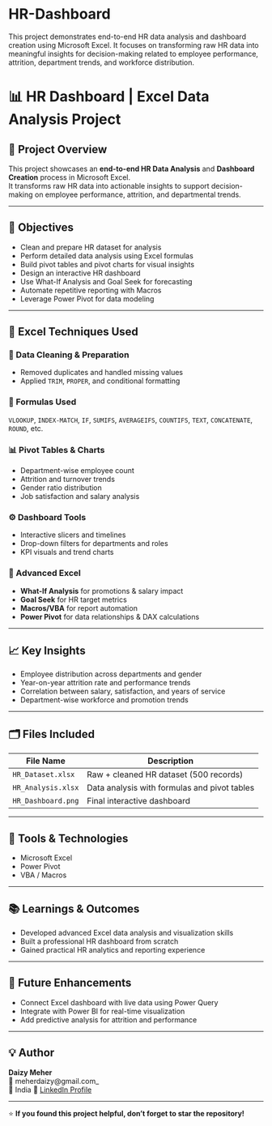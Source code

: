# HR-Dashboard
This project demonstrates end-to-end HR data analysis and dashboard creation using Microsoft Excel. It focuses on transforming raw HR data into meaningful insights for decision-making related to employee performance, attrition, department trends, and workforce distribution.

# 📊 HR Dashboard | Excel Data Analysis Project

## 📝 Project Overview
This project showcases an **end-to-end HR Data Analysis** and **Dashboard Creation** process in Microsoft Excel.  
It transforms raw HR data into actionable insights to support decision-making on employee performance, attrition, and departmental trends.

---

## 🎯 Objectives
- Clean and prepare HR dataset for analysis  
- Perform detailed data analysis using Excel formulas  
- Build pivot tables and pivot charts for visual insights  
- Design an interactive HR dashboard  
- Use What-If Analysis and Goal Seek for forecasting  
- Automate repetitive reporting with Macros  
- Leverage Power Pivot for data modeling  

---

## 🧮 Excel Techniques Used
### 🧹 Data Cleaning & Preparation
- Removed duplicates and handled missing values  
- Applied `TRIM`, `PROPER`, and conditional formatting  

### 📑 Formulas Used
`VLOOKUP`, `INDEX-MATCH`, `IF`, `SUMIFS`, `AVERAGEIFS`, `COUNTIFS`, `TEXT`, `CONCATENATE`, `ROUND`, etc.  

### 📊 Pivot Tables & Charts
- Department-wise employee count  
- Attrition and turnover trends  
- Gender ratio distribution  
- Job satisfaction and salary analysis  

### ⚙️ Dashboard Tools
- Interactive slicers and timelines  
- Drop-down filters for departments and roles  
- KPI visuals and trend charts  

### 🧠 Advanced Excel
- **What-If Analysis** for promotions & salary impact  
- **Goal Seek** for HR target metrics  
- **Macros/VBA** for report automation  
- **Power Pivot** for data relationships & DAX calculations  

---

## 📈 Key Insights
- Employee distribution across departments and gender  
- Year-on-year attrition rate and performance trends  
- Correlation between salary, satisfaction, and years of service  
- Department-wise workforce and promotion trends  

---

## 🗂️ Files Included
| File Name | Description |
|------------|-------------|
| `HR_Dataset.xlsx` | Raw + cleaned HR dataset (500 records) |
| `HR_Analysis.xlsx` | Data analysis with formulas and pivot tables |
| `HR_Dashboard.png` | Final interactive dashboard |

---

## 🧰 Tools & Technologies
- Microsoft Excel  
- Power Pivot  
- VBA / Macros  

---

## 📚 Learnings & Outcomes
- Developed advanced Excel data analysis and visualization skills  
- Built a professional HR dashboard from scratch  
- Gained practical HR analytics and reporting experience  

---

## 🚀 Future Enhancements
- Connect Excel dashboard with live data using Power Query  
- Integrate with Power BI for real-time visualization  
- Add predictive analysis for attrition and performance  

---

## 💡 Author
**Daizy Meher**  
📧 meherdaizy@gmail.com_  
📍 India 
💼 [LinkedIn Profile](linkedin.com/in/daizy-m-3b6b2a346/)

---

⭐ **If you found this project helpful, don’t forget to star the repository!**
